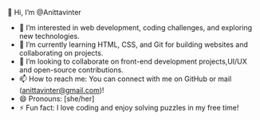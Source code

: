 👋 Hi, I’m @Anittavinter  
- 👀 I’m interested in web development, coding challenges, and exploring new technologies.  
- 🌱 I’m currently learning HTML, CSS, and Git for building websites and collaborating on projects.  
- 💞️ I’m looking to collaborate on front-end development projects,UI/UX and open-source contributions.  
- 📫 How to reach me: You can connect with me on GitHub or mail (anittavinter@gmail.com)!  
- 😄 Pronouns: [she/her]  
- ⚡ Fun fact: I love coding and enjoy solving puzzles in my free time!  
